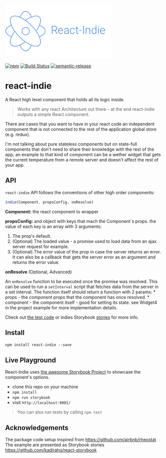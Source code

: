 ![](./logo.png)

[![npm](https://img.shields.io/npm/v/react-indie.svg)](https://www.npmjs.com/package/react-indie)
[![Build Status](https://travis-ci.org/gavriguy/react-indie.svg?branch=master)](https://travis-ci.org/gavriguy/react-indie)
[![semantic-release](https://img.shields.io/badge/%20%20%F0%9F%93%A6%F0%9F%9A%80-semantic--release-e10079.svg)](https://github.com/semantic-release/semantic-release)

# react-indie

A React high level component that holds all its logic inside.

> Works with any react Architecture out there - at the end react-indie outputs a
simple React component.

There are cases that you want to have in your react code an independent component
that is not connected to the rest of the application global store (e.g. redux).

I'm not talking about pure stateless components but on state-full components that
don't need to share their knowledge with the rest of the app; an example to
that kind of component can be a wether widget that gets the current temperature
from a remote server and doesn't affect the rest of your app.

## API

`react-indie` API follows the conventions of other high order components:

```jsx
indie(Component, propsConfig, onResolve)
```

**Component:** the react component to wrapper

**propsConfig:** and object with keys that mach the Component`s props.
the value of each key is an array with 3 arguments:

1. The prop's default.
1. (Optional) The loaded value - a promise used to load data from an ajax server request for example.
1. (Optional) The error value of the prop in case the server returns an error.
It can also be a callback that gets the server error as an argument and returns
the error value.

**onResolve** (Optional, Advanced)

An `onResolve` function to be executed once the promise was resolved.
This can be used to run a `setInterval` script that fetches data from the server in a set interval.
The function itself should return a function with 2 params:
    * props - the component props that the component has once resolved.
    * component - the component itself - good for setting its state. see Widget4
  in the project example for more implementation details.

Check out [the test code](https://github.com/gavriguy/react-indie/blob/master/test/index.js)
or indies Storybook [stories](https://github.com/gavriguy/react-indie/tree/master/stories/api.js) for more info.

## Install

`npm install react-indie --save`

## Live Playground
React-Indie uses [the awesome Storybook Project](https://github.com/kadirahq/react-storybook) to showcase the component's options.

* clone this repo on your machine
* `npm install`
* `npm run storybook`
* visit `http://localhost:9001/`

> You can also run tests by calling `npm test`

## Acknowledgements

The package code setup inspired from https://github.com/airbnb/rheostat
The example are presented as Storybook stories https://github.com/kadirahq/react-storybook
